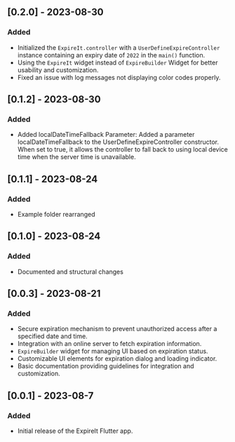 ## [0.2.0] - 2023-08-30
### Added
- Initialized the `ExpireIt.controller` with a `UserDefineExpireController` instance containing an expiry date of `2022` in the `main()` function.
- Using the `ExpireIt` widget instead of `ExpireBuilder` Widget for better usability and customization.
- Fixed an issue with log messages not displaying color codes properly.

## [0.1.2] - 2023-08-30
### Added
- Added localDateTimeFallback Parameter: Added a parameter localDateTimeFallback to the UserDefineExpireController constructor. When set to true, it allows the controller to fall back to using local device time when the server time is unavailable.

## [0.1.1] - 2023-08-24
### Added
- Example folder rearranged

## [0.1.0] - 2023-08-24
### Added
- Documented and structural changes

## [0.0.3] - 2023-08-21
### Added
- Secure expiration mechanism to prevent unauthorized access after a specified date and time.
- Integration with an online server to fetch expiration information.
- `ExpireBuilder` widget for managing UI based on expiration status.
- Customizable UI elements for expiration dialog and loading indicator.
- Basic documentation providing guidelines for integration and customization.

## [0.0.1] - 2023-08-7
### Added
- Initial release of the ExpireIt Flutter app.


